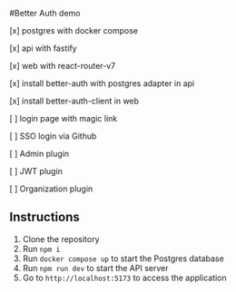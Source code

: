 #Better Auth demo

[x] postgres with docker compose

[x] api with fastify

[x] web with react-router-v7

[x] install better-auth with postgres adapter in api

[x] install better-auth-client in web

[ ] login page with magic link

[ ] SSO login via Github

[ ] Admin plugin

[ ] JWT plugin

[ ] Organization plugin


## Instructions

1. Clone the repository
2. Run `npm i`
3. Run `docker compose up` to start the Postgres database
4. Run `npm run dev` to start the API server
5. Go to `http://localhost:5173` to access the application

